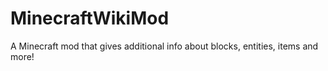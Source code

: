 # MinecraftWikiMod
A Minecraft mod that gives additional info about blocks, entities, items and more!
